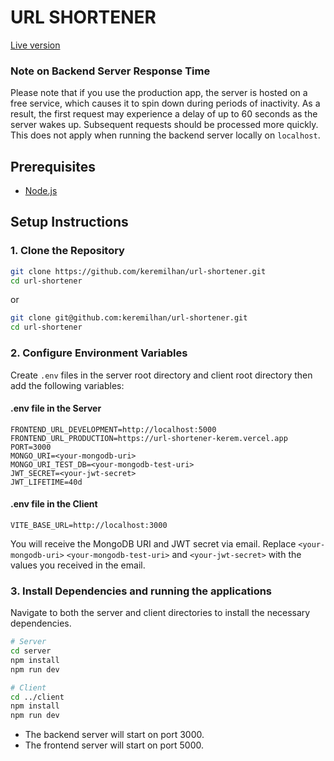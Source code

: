 # URL SHORTENER

[Live version](https://url-shortener-kerem.vercel.app)

### Note on Backend Server Response Time

Please note that if you use the production app, the server is hosted on a free service, which causes it to spin down during periods of inactivity. As a result, the first request may experience a delay of up to 60 seconds as the server wakes up. Subsequent requests should be processed more quickly. This does not apply when running the backend server locally on `localhost`.

## Prerequisites

-   [Node.js](https://nodejs.org/)

## Setup Instructions

### 1. Clone the Repository

```sh
git clone https://github.com/keremilhan/url-shortener.git
cd url-shortener
```

or

```sh
git clone git@github.com:keremilhan/url-shortener.git
cd url-shortener
```

### 2. Configure Environment Variables

Create `.env` files in the server root directory and client root directory then add the following variables:

#### .env file in the Server

```dotenv
FRONTEND_URL_DEVELOPMENT=http://localhost:5000
FRONTEND_URL_PRODUCTION=https://url-shortener-kerem.vercel.app
PORT=3000
MONGO_URI=<your-mongodb-uri>
MONGO_URI_TEST_DB=<your-mongodb-test-uri>
JWT_SECRET=<your-jwt-secret>
JWT_LIFETIME=40d
```

#### .env file in the Client

```dotenv
VITE_BASE_URL=http://localhost:3000
```

You will receive the MongoDB URI and JWT secret via email.
Replace `<your-mongodb-uri>` `<your-mongodb-test-uri>` and `<your-jwt-secret>` with the values you received in the email.

### 3. Install Dependencies and running the applications

Navigate to both the server and client directories to install the necessary dependencies.

```sh
# Server
cd server
npm install
npm run dev

# Client
cd ../client
npm install
npm run dev
```

-   The backend server will start on port 3000.
-   The frontend server will start on port 5000.
